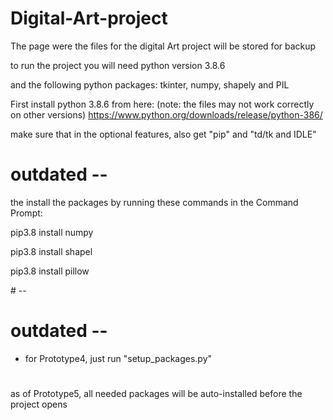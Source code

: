 # Digital-Art-project
The page were the files for the digital Art project will be stored for backup

to run the project you will need python version 3.8.6

and the following python packages:
tkinter, numpy, shapely and PIL

First install python 3.8.6 from here: (note: the files may not work correctly on other versions)
https://www.python.org/downloads/release/python-386/

make sure that in the optional features, also get "pip" and "td/tk and IDLE"

# outdated --
the install the packages by running these commands in the Command Prompt:
<p>pip3.8 install numpy</p>
<p>pip3.8 install shapel</p>
<p>pip3.8 install pillow</p>
# --

# outdated --
- for Prototype4, just run "setup_packages.py"
#

as of Prototype5, all needed packages will be auto-installed before the project opens
